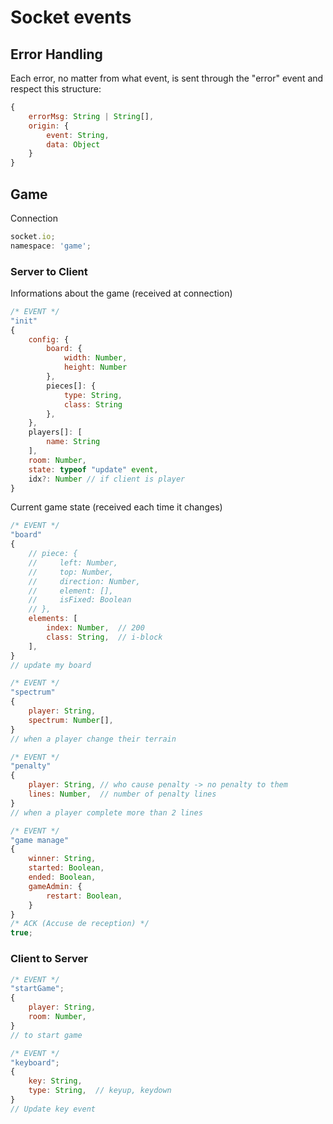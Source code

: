 # Socket events

## Error Handling

Each error, no matter from what event, is sent through the "error" event and respect this structure:

```js
{
    errorMsg: String | String[],
    origin: {
        event: String,
        data: Object
    }
}
```

## Game

Connection

```js
socket.io;
namespace: 'game';
```

### Server to Client

Informations about the game (received at connection)

```js
/* EVENT */
"init"
{
    config: {
        board: {
            width: Number,
            height: Number
        },
        pieces[]: {
            type: String,
            class: String
        },
    },
    players[]: [
        name: String
    ],
    room: Number,
    state: typeof "update" event,
    idx?: Number // if client is player
}
```

Current game state (received each time it changes)

```js
/* EVENT */
"board"
{
    // piece: {
    //     left: Number,
    //     top: Number,
    //     direction: Number,
    //     element: [],
    //     isFixed: Boolean
    // }, 
    elements: [
        index: Number,  // 200
        class: String,  // i-block
    ],
}
// update my board
```
```js
/* EVENT */
"spectrum"
{
    player: String,
    spectrum: Number[],
}
// when a player change their terrain
```
```js
/* EVENT */
"penalty"
{
    player: String, // who cause penalty -> no penalty to them
    lines: Number,  // number of penalty lines 
}
// when a player complete more than 2 lines
```

```js
/* EVENT */
"game manage"
{
    winner: String,
    started: Boolean,
    ended: Boolean,
    gameAdmin: {
        restart: Boolean,
    }
}
/* ACK (Accuse de reception) */
true;
```

### Client to Server

```js
/* EVENT */
"startGame";
{
    player: String, 
    room: Number,
}
// to start game
```

```js
/* EVENT */
"keyboard";
{
    key: String, 
    type: String,  // keyup, keydown
}
// Update key event
```

